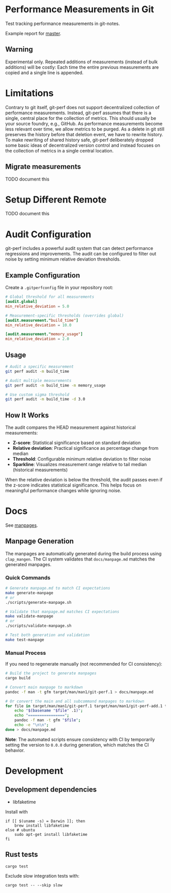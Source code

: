 # Performance Measurements in Git

Test tracking performance measurements in git-notes.

Example report for [master](https://kaihowl.github.io/git-perf/master.html).

## Warning
Experimental only.
Repeated additions of measurements (instead of bulk additions) will be costly:
Each time the entire previous measurements are copied and a single line is
appended.

# Limitations

Contrary to git itself, git-perf does not support decentralized collection of
performance measurements. Instead, git-perf assumes that there is a single,
central place for the collection of metrics. This should usually be your source
foundry, e.g., GitHub. As performance measurements become less relevant over
time, we allow metrics to be purged. As a delete in git still preserves the
history before that deletion event, we have to rewrite history. To make
rewriting of shared history safe, git-perf deliberately dropped some basic
ideas of decentralized version control and instead focuses on the collection of
metrics in a single central location.

## Migrate measurements
TODO document this

# Setup Different Remote
TODO document this

# Audit Configuration

git-perf includes a powerful audit system that can detect performance regressions
and improvements. The audit can be configured to filter out noise by setting
minimum relative deviation thresholds.

## Example Configuration

Create a `.gitperfconfig` file in your repository root:

```toml
# Global threshold for all measurements
[audit.global]
min_relative_deviation = 5.0

# Measurement-specific thresholds (overrides global)
[audit.measurement."build_time"]
min_relative_deviation = 10.0

[audit.measurement."memory_usage"]
min_relative_deviation = 2.0
```

## Usage

```bash
# Audit a specific measurement
git perf audit -m build_time

# Audit multiple measurements
git perf audit -m build_time -m memory_usage

# Use custom sigma threshold
git perf audit -m build_time -d 3.0
```

## How It Works

The audit compares the HEAD measurement against historical measurements:
- **Z-score**: Statistical significance based on standard deviation
- **Relative deviation**: Practical significance as percentage change from median
- **Threshold**: Configurable minimum relative deviation to filter noise
- **Sparkline**: Visualizes measurement range relative to tail median (historical measurements)

When the relative deviation is below the threshold, the audit passes even if
the z-score indicates statistical significance. This helps focus on meaningful
performance changes while ignoring noise.

# Docs

See [manpages](./docs/manpage.md).

## Manpage Generation

The manpages are automatically generated during the build process using `clap_mangen`. The CI system validates that `docs/manpage.md` matches the generated manpages.

### Quick Commands

```bash
# Generate manpage.md to match CI expectations
make generate-manpage
# or
./scripts/generate-manpage.sh

# Validate that manpage.md matches CI expectations
make validate-manpage
# or
./scripts/validate-manpage.sh

# Test both generation and validation
make test-manpage
```

### Manual Process

If you need to regenerate manually (not recommended for CI consistency):

```bash
# Build the project to generate manpages
cargo build

# Convert main manpage to markdown
pandoc -f man -t gfm target/man/man1/git-perf.1 > docs/manpage.md

# Or convert the main and all subcommand manpages to markdown
for file in target/man/man1/git-perf.1 target/man/man1/git-perf-add.1 target/man/man1/git-perf-audit.1 target/man/man1/git-perf-bump-epoch.1 target/man/man1/git-perf-measure.1 target/man/man1/git-perf-prune.1 target/man/man1/git-perf-pull.1 target/man/man1/git-perf-push.1 target/man/man1/git-perf-remove.1 target/man/man1/git-perf-report.1; do
    echo "$(basename "$file" .1)";
    echo "================";
    pandoc -f man -t gfm "$file";
    echo -e "\n\n";
done > docs/manpage.md
```

**Note**: The automated scripts ensure consistency with CI by temporarily setting the version to `0.0.0` during generation, which matches the CI behavior.

# Development

## Development dependencies

- libfaketime

Install with 
```
if [[ $(uname -s) = Darwin ]]; then
    brew install libfaketime
else # ubuntu
    sudo apt-get install libfaketime
fi
```

## Rust tests
```
cargo test
```

Exclude slow integration tests with:
```
cargo test -- --skip slow
```
